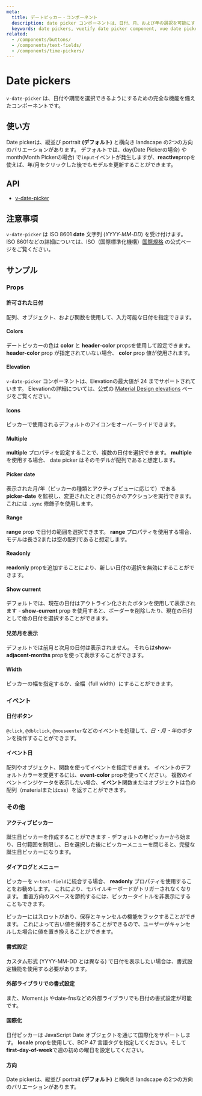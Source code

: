 ```yaml
---
meta:
  title: デートピッカー・コンポーネント
  description: date picker コンポーネントは、日付、月、および年の選択を可能にするスタンドアロンインターフェイスです。
  keywords: date pickers, vuetify date picker component, vue date picker component
related:
  - /components/buttons/
  - /components/text-fields/
  - /components/time-pickers/
---
```


# Date pickers

`v-date-picker` は、日付や期間を選択できるようにするための完全な機能を備えたコンポーネントです。

<entry-ad />

## 使い方

Date pickerは、縦並び portrait **(デフォルト)** と横向き landscape の2つの方向のバリエーションがあります。 デフォルトでは、day(Date Pickerの場合) やmonth(Month Pickerの場合) で`input`イベントが発生しますが、**reactive**propを使えば、年/月をクリックした後でもモデルを更新することができます。

<example file="v-date-picker/usage" />

## API

- [v-date-picker](/api/v-date-picker)

<inline-api page="components/date-pickers" />

## 注意事項

<alert type="warning">

  `v-date-picker` は ISO 8601 **date** 文字列 (*YYYY-MM-DD*) を受け付けます。 ISO 8601などの詳細については、ISO（国際標準化機構）[国際規格](https://www.iso.org/standards.html) の公式ページをご覧ください。

</alert>

## サンプル

### Props

#### 許可された日付

配列、オブジェクト、および関数を使用して、入力可能な日付を指定できます。

<example file="v-date-picker/prop-allowed-dates" />

#### Colors

デートピッカーの色は **color** と **header-color** propsを使用して設定できます。 **header-color** prop が指定されていない場合、 **color** prop 値が使用されます。

<example file="v-date-picker/prop-colors" />

#### Elevation

`v-date-picker` コンポーネントは、Elevationの最大値が 24 までサポートされています。 Elevationの詳細については、公式の [Material Design elevations](https://material.io/design/environment/elevation.html) ページをご覧ください。

<example file="v-date-picker/prop-elevation" />

#### Icons

ピッカーで使用されるデフォルトのアイコンをオーバーライドできます。

<example file="v-date-picker/prop-icons" />

#### Multiple

**multiple** プロパティを設定することで、複数の日付を選択できます。 **multiple** を使用する場合、 date picker はそのモデルが配列であると想定します。

<example file="v-date-picker/prop-multiple" />

#### Picker date

表示された月/年（ピッカーの種類とアクティブビューに応じて）である **picker-date** を監視し、変更されたときに何らかのアクションを実行できます。 これには `.sync` 修飾子を使用します。

<example file="v-date-picker/prop-picker-date" />

#### Range

**range**  prop で日付の範囲を選択できます。 **range** プロパティを使用する場合、モデルは長さ2または空の配列であると想定します。

<example file="v-date-picker/prop-range" />

#### Readonly

**readonly** propを追加することにより、新しい日付の選択を無効にすることができます。

<example file="v-date-picker/prop-readonly" />

#### Show current

デフォルトでは、現在の日付はアウトライン化されたボタンを使用して表示されます - **show-current** prop を使用すると、ボーダーを削除したり、現在の日付として他の日付を選択することができます。

<example file="v-date-picker/prop-show-current" />

#### 兄弟月を表示

デフォルトでは前月と次月の日付は表示されません。 それらは**show-adjacent-months** propを使って表示することができます。

<example file="v-date-picker/prop-show-adjacent-months" />

#### Width

ピッカーの幅を指定するか、全幅（full width）にすることができます。

<example file="v-date-picker/prop-width" />

### イベント

#### 日付ボタン

`@click`, `@dblclick`, `@mouseenter`などのイベントを処理して、*日・月・年*のボタンを操作することができます。

<example file="v-date-picker/event-button-events" />

#### イベント日

配列やオブジェクト、関数を使ってイベントを指定できます。 イベントのデフォルトカラーを変更するには、**event-color** propを使ってください。 複数のイベントインジケータを表示したい場合、**イベント**関数またはオブジェクトは色の配列（materialまたはcss）を返すことができます。

<example file="v-date-picker/event-events" />

### その他

#### アクティブピッカー

誕生日ピッカーを作成することができます - デフォルトの年ピッカーから始まり、日付範囲を制限し、日を選択した後にピッカーメニューを閉じると、完璧な誕生日ピッカーになります。

<example file="v-date-picker/misc-birthday" />

#### ダイアログとメニュー

ピッカーを `v-text-field`に統合する場合、 **readonly** プロパティを使用することをお勧めします。 これにより、モバイルキーボードがトリガーされなくなります。 垂直方向のスペースを節約するには、ピッカータイトルを非表示にすることもできます。

ピッカーにはスロットがあり、保存とキャンセルの機能をフックすることができます。 これによって古い値を保持することができるので、ユーザーがキャンセルした場合に値を置き換えることができます。

<example file="v-date-picker/misc-dialog-and-menu" />

#### 書式設定

カスタム形式 (YYYY-MM-DD とは異なる) で日付を表示したい場合は、書式設定機能を使用する必要があります。

<example file="v-date-picker/misc-formatting" />

#### 外部ライブラリでの書式設定

また、Moment.js やdate-fnsなどの外部ライブラリでも日付の書式設定が可能です。

<example file="v-date-picker/misc-formatting-external-libraries" />

#### 国際化

日付ピッカーは JavaScript Date オブジェクトを通じて国際化をサポートします。 **locale** propを使用して、BCP 47 言語タグを指定してください。そして**first-day-of-week**で週の初めの曜日を設定してください。

<example file="v-date-picker/misc-internationalization" />

#### 方向

Date pickerは、縦並び portrait **(デフォルト)** と横向き landscape の2つの方向のバリエーションがあります。

<example file="v-date-picker/misc-orientation" />

<backmatter />
